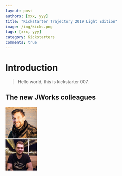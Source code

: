 ```yaml
---
layout: post
authors: [xxx, yyy]
title: "Kickstarter Trajectory 2019 Light Edition"
image: /img/kicks.png
tags: [xxx, yyy]
category: Kickstarters
comments: true
---
```


# Introduction

>Hello world, this is kickstarter 007.

## The new JWorks colleagues

<div class="row">
  <div class="column">
    <img class="p-image" width="20%" height="20%" alt="Seppe Berghmans" src="/img/2019-Kickstarter-Trajectory-2019-light/seppe-berghmans.jpg" />
  </div>
  <div class="column">
    <img class="p-image" width="20%" height="20%" alt="Yolan Vloeberghs " src="/img/2019-Kickstarter-Trajectory-2019-light/yolan-vloeberghs.jpg"  />   
  </div>
</div>




